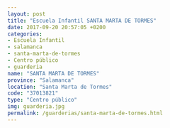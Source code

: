 ```yaml
---
layout: post
title: "Escuela Infantil SANTA MARTA DE TORMES"
date: 2017-09-20 20:57:05 +0200
categories:
- Escuela Infantil
- salamanca
- santa-marta-de-tormes
- Centro público
- guarderia
name: "SANTA MARTA DE TORMES"
province: "Salamanca"
location: "Santa Marta de Tormes"
code: "37013821"
type: "Centro público"
img: guarderia.jpg
permalink: /guarderias/santa-marta-de-tormes.html
---
```

